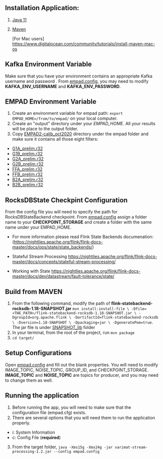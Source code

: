 ## Installation Application:
1. [Java 11](https://docs.oracle.com/en/java/javase/11/install/overview-jdk-installation.html#GUID-8677A77F-231A-40F7-98B9-1FD0B48C346A)
2. [Maven](https://maven.apache.org/install.html)

   [For Mac users] https://www.digitalocean.com/community/tutorials/install-maven-mac-os

## Kafka Environment Variable
Make sure that you have your environment contains an appropriate Kafka username and password . From [empad.config](https://github.com/paradimdata/pyempadcalibratescript/blob/main/stream/empad.config), you may need to modify **KAFKA_ENV_USERNAME** and **KAFKA_ENV_PASSWORD**.

## EMPAD Environment Variable
1. Create an environment variable for empad path: `export EMPAD_HOME=/from/to/empad/` on your local computer.
2. Create an "output" directory under your _EMPAD_HOME_. All your results will be place to the output folder.
3. Copy [EMPAD2-calib_oct2020](https://github.com/paradimdata/pyempadcalibratescript/tree/main/related_data/EMPAD2-calib_oct2020) directory under the empad folder and make sure it contains all those eight filters:
* [G1A_prelim.r32](https://github.com/paradimdata/pyempadcalibratescript/blob/main/related_data/EMPAD2-calib_oct2020/G1A_prelim.r32)
* [G1B_prelim.r32](https://github.com/paradimdata/pyempadcalibratescript/blob/main/related_data/EMPAD2-calib_oct2020/G1B_prelim.r32)
* [G2A_prelim.r32](https://github.com/paradimdata/pyempadcalibratescript/blob/main/related_data/EMPAD2-calib_oct2020/G2A_prelim.r32)
* [G2B_prelim.r32](https://github.com/paradimdata/pyempadcalibratescript/blob/main/related_data/EMPAD2-calib_oct2020/G2B_prelim.r32)
* [FFA_prelim.r32](https://github.com/paradimdata/pyempadcalibratescript/blob/main/related_data/EMPAD2-calib_oct2020/FFA_prelim.r32)
* [FFB_prelim.r32](https://github.com/paradimdata/pyempadcalibratescript/blob/main/related_data/EMPAD2-calib_oct2020/FFB_prelim.r32)
* [B2A_prelim.r32](https://github.com/paradimdata/pyempadcalibratescript/blob/main/related_data/EMPAD2-calib_oct2020/B2A_prelim.r32)
* [B2B_prelim.r32](https://github.com/paradimdata/pyempadcalibratescript/blob/main/related_data/EMPAD2-calib_oct2020/B2B_prelim.r32)

## RocksDBState Checkpint Configuration
From the config file you will need to specify the path for RocksDBStateBackend checkpoint. From [empad.config](https://github.com/paradimdata/pyempadcalibratescript/blob/main/stream/empad.config) assign a folder name to your **CHECKPOINT_STORAGE** and create a folder with the same name under your EMPAD_HOME.

* For more information please read Flink State Backends documenation: (https://nightlies.apache.org/flink/flink-docs-master/docs/ops/state/state_backends/)

* Stateful Stream Processing  https://nightlies.apache.org/flink/flink-docs-master/docs/concepts/stateful-stream-processing/

* Working with State https://nightlies.apache.org/flink/flink-docs-master/docs/dev/datastream/fault-tolerance/state/

## Build from MAVEN
1. From the following command, modify the path of **flink-statebackend-rocksdb-1.18-SNAPSHOT.jar** `mvn install:install-file \
   -Dfile=<THE_PATH>/flink-statebackend-rocksdb-1.18-SNAPSHOT.jar \
   -DgroupId=org.apache.flink \
   -DartifactId=flink-statebackend-rocksdb \
   -Dversion=1.18-SNAPSHOT \
   -Dpackaging=jar \
   -DgeneratePom=true`. The jar file is under [SNAPSHOT_lib](https://github.com/paradimdata/varimatstream/tree/main/src/SNAPSHOT_lib) folder
2. In your terminal, from the root of the project, run `mvn package`
3.  `cd target/`

## Setup Configurations
Open [empad.config](https://github.com/paradimdata/pyempadcalibratescript/blob/main/stream/empad.config) and fill out the blank properties.
You will need to modify IMAGE_TOPIC, NOISE_TOPIC, GROUP_ID, and CHECKPOINT_STORAGE. **IMAGE_TOPIC** and **NOISE_TOPIC** are topics for producer, and you may need to change them as well.

## Running the application
1. Before running the app, you will need to make sure that the configuration file (empad.cfg) exists.
2. There are several options that you will need them to run the application properly.
* i: System Information
* c: Config File (**required**)
3. From the target folder, `java -Xms15g -Xmx24g -jar varimat-stream-processing-1.2.jar --config empad.config`
